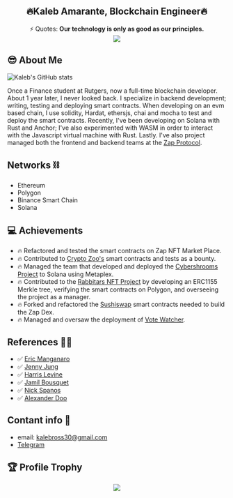 <h2 align="center"> 🔥Kaleb Amarante, Blockchain Engineer🔥 </h2>
<div align="center">⚡ Quotes: <strong> Our technology is only as good as our principles. </strong></div>
<div align="center"> <strong><img src="https://routerjockey.com/wp-content/uploads/2017/02/Matrix-code-gif.gif"/></strong></div>

## 😎 About Me

![Kaleb's GitHub stats](https://github-readme-stats.vercel.app/api?username=Kaleb47&show_icons=true&theme=synthwave)

Once a Finance student at Rutgers, now a full-time blockchain developer. About 1 year later, I never looked back. I specialize in backend development; writing, testing and deploying smart contracts. When developing on an evm based chain, I use solidity, Hardat, ethersjs, chai and mocha to test and deploy the smart contracts. Recently, I've been developing on Solana with Rust and Anchor; I've also experimented with WASM in order to interact with the Javascript virtual machine with Rust. Lastly. I've also project managed both the frontend and backend teams at the [Zap Protocol](https://github.com/zapproject).

## Networks ⛓
- Ethereum
- Polygon
- Binance Smart Chain
- Solana


## 💻 Achievements
- 🔥 Refactored and tested the smart contracts on Zap NFT Market Place.
- 🔥 Contributed to [Crypto Zoo's](https://cryptozoo.co/) smart contracts and tests as a bounty.
- 🔥 Managed the team that developed and deployed the [Cybershrooms Project](https://cybershrooms.org/) to Solana using Metaplex.
- 🔥 Contributed to the [Rabbitars NFT Project](https://www.playboy.com/custom/playboy-rabbitars) by developing an ERC1155 Merkle tree, verifying the smart contracts on Polygon, and overseeing the project as a manager. 
- 🔥 Forked and refactored the [Sushiswap](https://github.com/sushiswap/sushiswap) smart contracts needed to build the Zap Dex.
- 🔥 Managed and oversaw the deployment of [Vote Watcher](https://www.votewatcher.com/).

## References 🧑‍💻
- ✅ [Eric Manganaro](https://github.com/superposition)
- ✅ [Jenny Jung](https://github.com/jungsNN)
- ✅ [Harris Levine](https://github.com/pynchmeister)
- ✅ [Jamil Bousquet](https://github.com/acemasterjb)
- ✅ [Nick Spanos](https://github.com/nickspanos)
- ✅ [Alexander Doo](https://github.com/taejoonn)

## Contant info 📱
- email: kalebross30@gmail.com
- [Telegram](https://t.me/KalebAmarante)



## 🏆 Profile Trophy

<p align="center">
  <a href="https://github.com/Kaleb47">
    <img src="https://github-profile-trophy.vercel.app/?username=Kaleb47&row=1&column=7&no-bg=true&margin-w=42"/>
  </a>
</p>
